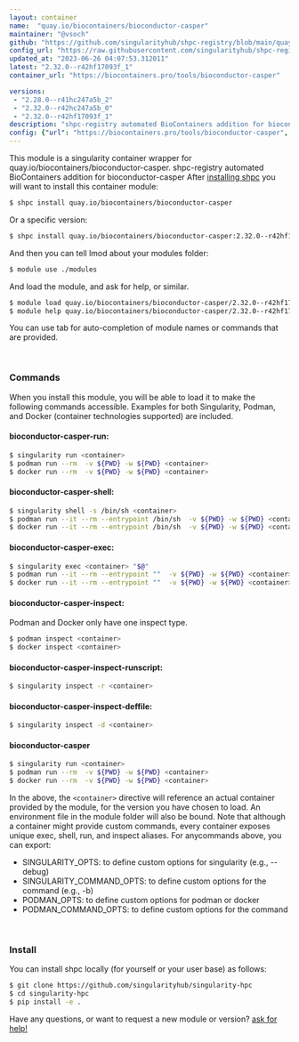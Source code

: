 ```yaml
---
layout: container
name:  "quay.io/biocontainers/bioconductor-casper"
maintainer: "@vsoch"
github: "https://github.com/singularityhub/shpc-registry/blob/main/quay.io/biocontainers/bioconductor-casper/container.yaml"
config_url: "https://raw.githubusercontent.com/singularityhub/shpc-registry/main/quay.io/biocontainers/bioconductor-casper/container.yaml"
updated_at: "2023-06-26 04:07:53.312011"
latest: "2.32.0--r42hf17093f_1"
container_url: "https://biocontainers.pro/tools/bioconductor-casper"

versions:
 - "2.28.0--r41hc247a5b_2"
 - "2.32.0--r42hc247a5b_0"
 - "2.32.0--r42hf17093f_1"
description: "shpc-registry automated BioContainers addition for bioconductor-casper"
config: {"url": "https://biocontainers.pro/tools/bioconductor-casper", "maintainer": "@vsoch", "description": "shpc-registry automated BioContainers addition for bioconductor-casper", "latest": {"2.32.0--r42hf17093f_1": "sha256:2ae3eb45abd82098899691b1070f30030e0d2f5b0aca6365202887c35df03941"}, "tags": {"2.28.0--r41hc247a5b_2": "sha256:b433e51930c4e03a8bec6fa044fe6a44067b4a990e21d53f1e89cd34f56f3229", "2.32.0--r42hc247a5b_0": "sha256:d58e70e0e1caa1edea0e8d886da1e62dad1b4da18f34a27091f0b9de957ae886", "2.32.0--r42hf17093f_1": "sha256:2ae3eb45abd82098899691b1070f30030e0d2f5b0aca6365202887c35df03941"}, "docker": "quay.io/biocontainers/bioconductor-casper"}
---
```


This module is a singularity container wrapper for quay.io/biocontainers/bioconductor-casper.
shpc-registry automated BioContainers addition for bioconductor-casper
After [installing shpc](#install) you will want to install this container module:


```bash
$ shpc install quay.io/biocontainers/bioconductor-casper
```

Or a specific version:

```bash
$ shpc install quay.io/biocontainers/bioconductor-casper:2.32.0--r42hf17093f_1
```

And then you can tell lmod about your modules folder:

```bash
$ module use ./modules
```

And load the module, and ask for help, or similar.

```bash
$ module load quay.io/biocontainers/bioconductor-casper/2.32.0--r42hf17093f_1
$ module help quay.io/biocontainers/bioconductor-casper/2.32.0--r42hf17093f_1
```

You can use tab for auto-completion of module names or commands that are provided.

<br>

### Commands

When you install this module, you will be able to load it to make the following commands accessible.
Examples for both Singularity, Podman, and Docker (container technologies supported) are included.

#### bioconductor-casper-run:

```bash
$ singularity run <container>
$ podman run --rm  -v ${PWD} -w ${PWD} <container>
$ docker run --rm  -v ${PWD} -w ${PWD} <container>
```

#### bioconductor-casper-shell:

```bash
$ singularity shell -s /bin/sh <container>
$ podman run --it --rm --entrypoint /bin/sh  -v ${PWD} -w ${PWD} <container>
$ docker run --it --rm --entrypoint /bin/sh  -v ${PWD} -w ${PWD} <container>
```

#### bioconductor-casper-exec:

```bash
$ singularity exec <container> "$@"
$ podman run --it --rm --entrypoint ""  -v ${PWD} -w ${PWD} <container> "$@"
$ docker run --it --rm --entrypoint ""  -v ${PWD} -w ${PWD} <container> "$@"
```

#### bioconductor-casper-inspect:

Podman and Docker only have one inspect type.

```bash
$ podman inspect <container>
$ docker inspect <container>
```

#### bioconductor-casper-inspect-runscript:

```bash
$ singularity inspect -r <container>
```

#### bioconductor-casper-inspect-deffile:

```bash
$ singularity inspect -d <container>
```



#### bioconductor-casper

```bash
$ singularity run <container>
$ podman run --rm  -v ${PWD} -w ${PWD} <container>
$ docker run --rm  -v ${PWD} -w ${PWD} <container>
```


In the above, the `<container>` directive will reference an actual container provided
by the module, for the version you have chosen to load. An environment file in the
module folder will also be bound. Note that although a container
might provide custom commands, every container exposes unique exec, shell, run, and
inspect aliases. For anycommands above, you can export:

 - SINGULARITY_OPTS: to define custom options for singularity (e.g., --debug)
 - SINGULARITY_COMMAND_OPTS: to define custom options for the command (e.g., -b)
 - PODMAN_OPTS: to define custom options for podman or docker
 - PODMAN_COMMAND_OPTS: to define custom options for the command

<br>

### Install

You can install shpc locally (for yourself or your user base) as follows:

```bash
$ git clone https://github.com/singularityhub/singularity-hpc
$ cd singularity-hpc
$ pip install -e .
```

Have any questions, or want to request a new module or version? [ask for help!](https://github.com/singularityhub/singularity-hpc/issues)